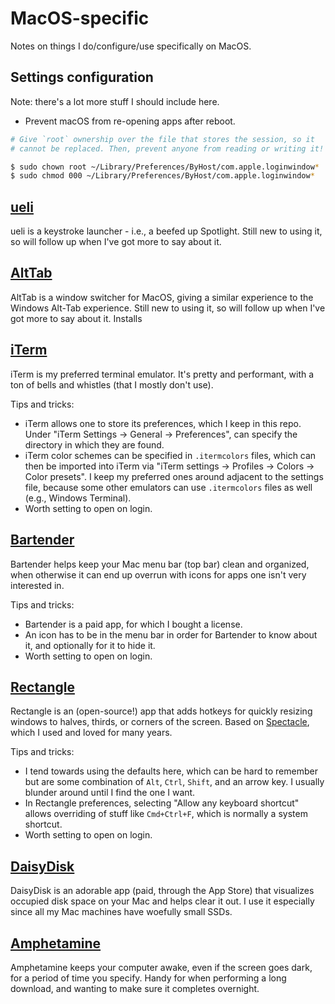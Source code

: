 # MacOS-specific

Notes on things I do/configure/use specifically on MacOS.

## Settings configuration

Note: there's a lot more stuff I should include here.

- Prevent macOS from re-opening apps after reboot.
```sh
# Give `root` ownership over the file that stores the session, so it
# cannot be replaced. Then, prevent anyone from reading or writing it!

$ sudo chown root ~/Library/Preferences/ByHost/com.apple.loginwindow*
$ sudo chmod 000 ~/Library/Preferences/ByHost/com.apple.loginwindow* 
```

## [ueli](https://github.com/oliverschwendener/ueli)

ueli is a keystroke launcher - i.e., a beefed up Spotlight. Still new to using it, so will follow up when I've got more to say about it.

## [AltTab](https://github.com/lwouis/alt-tab-macos)

AltTab is a window switcher for MacOS, giving a similar experience to the Windows Alt-Tab experience. Still new to using it, so will follow up when I've got more to say about it. Installs

## [iTerm](https://iterm2.com)

iTerm is my preferred terminal emulator. It's pretty and performant, with a ton of bells and whistles (that I mostly don't use).

Tips and tricks:
- iTerm allows one to store its preferences, which I keep in this repo. Under "iTerm Settings -> General -> Preferences", can specify the directory in which they are found.
- iTerm color schemes can be specified in `.itermcolors` files, which can then be imported into iTerm via "iTerm settings -> Profiles -> Colors -> Color presets". I keep my preferred ones around adjacent to the settings file, because some other emulators can use `.itermcolors` files as well (e.g., Windows Terminal).
- Worth setting to open on login.

## [Bartender](https://www.macbartender.com)

Bartender helps keep your Mac menu bar (top bar) clean and organized, when otherwise it can end up overrun with icons for apps one isn't very interested in.

Tips and tricks:
- Bartender is a paid app, for which I bought a license.
- An icon has to be in the menu bar in order for Bartender to know about it, and optionally for it to hide it.
- Worth setting to open on login.

## [Rectangle](https://www.rectangleapp.com)

Rectangle is an (open-source!) app that adds hotkeys for quickly resizing windows to halves, thirds, or corners of the screen. Based on [Spectacle](https://spectacleapp.com), which I used and loved for many years.

Tips and tricks:
- I tend towards using the defaults here, which can be hard to remember but are some combination of `Alt`, `Ctrl`, `Shift`, and an arrow key. I usually blunder around until I find the one I want.
- In Rectangle preferences, selecting "Allow any keyboard shortcut" allows overriding of stuff like `Cmd+Ctrl+F`, which is normally a system shortcut.
- Worth setting to open on login.

## [DaisyDisk](https://daisydiskapp.com)

DaisyDisk is an adorable app (paid, through the App Store) that visualizes occupied disk space on your Mac and helps clear it out. I use it especially since all my Mac machines have woefully small SSDs.

## [Amphetamine](https://apps.apple.com/us/app/amphetamine/id937984704)

Amphetamine keeps your computer awake, even if the screen goes dark, for a period of time you specify. Handy for when performing a long download, and wanting to make sure it completes overnight.
